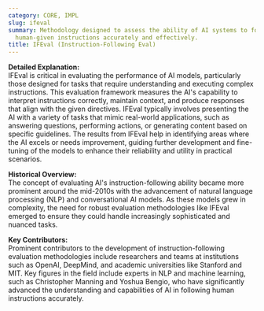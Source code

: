 ```yaml
---
category: CORE, IMPL
slug: ifeval
summary: Methodology designed to assess the ability of AI systems to follow and execute
  human-given instructions accurately and effectively.
title: IFEval (Instruction-Following Eval)
---
```


**Detailed Explanation:**  
IFEval is critical in evaluating the performance of AI models, particularly those designed for tasks that require understanding and executing complex instructions. This evaluation framework measures the AI's capability to interpret instructions correctly, maintain context, and produce responses that align with the given directives. IFEval typically involves presenting the AI with a variety of tasks that mimic real-world applications, such as answering questions, performing actions, or generating content based on specific guidelines. The results from IFEval help in identifying areas where the AI excels or needs improvement, guiding further development and fine-tuning of the models to enhance their reliability and utility in practical scenarios.

**Historical Overview:**  
The concept of evaluating AI's instruction-following ability became more prominent around the mid-2010s with the advancement of natural language processing (NLP) and conversational AI models. As these models grew in complexity, the need for robust evaluation methodologies like IFEval emerged to ensure they could handle increasingly sophisticated and nuanced tasks.

**Key Contributors:**  
Prominent contributors to the development of instruction-following evaluation methodologies include researchers and teams at institutions such as OpenAI, DeepMind, and academic universities like Stanford and MIT. Key figures in the field include experts in NLP and machine learning, such as Christopher Manning and Yoshua Bengio, who have significantly advanced the understanding and capabilities of AI in following human instructions accurately.